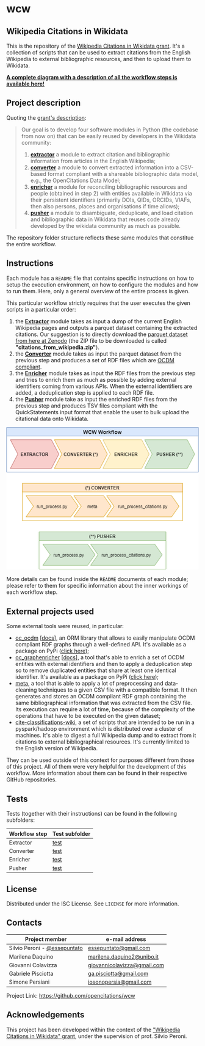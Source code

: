 # wcw
## Wikipedia Citations in Wikidata

This is the repository of the [Wikipedia Citations in Wikidata grant](https://meta.wikimedia.org/wiki/Wikicite/grant/Wikipedia_Citations_in_Wikidata).
It's a collection of scripts that can be used to extract citations from the English Wikipedia to 
external bibliographic resources, and then to upload them to Wikidata.

**[A complete diagram with a description of all the workflow steps is available here!](resources/WorkflowDiagram.pdf)**

## Project description
Quoting the [grant's description](https://meta.wikimedia.org/wiki/Wikicite/grant/Wikipedia_Citations_in_Wikidata#Description):

> Our goal is to develop four software modules in Python (the codebase from now on) that can be
>    easily reused by developers in the Wikidata community:
>  1. [**extractor**](Extractor) a module to extract citation and bibliographic information from articles in
>    the English Wikipedia;
>  2. [**converter**](Converter) a module to convert extracted information into a CSV-based format compliant
>    with a shareable bibliographic data model, e.g., the OpenCitations Data Model;
>  3. [**enricher**](Enricher) a module for reconciling bibliographic resources and people (obtained in step 2)
>    with entities available in Wikidata via their persistent identifiers (primarily DOIs, 
>    QIDs, ORCIDs, VIAFs, then also persons, places and organisations if time allows);
>  4. [**pusher**](Pusher) a module to disambiguate, deduplicate, and load citation and bibliographic data
>    in Wikidata that reuses code already developed by the wikidata community as much as possible.

The repository folder structure reflects these same modules that constitue the entire workflow.

## Instructions
Each module has a `README` file that contains specific instructions on how to setup the execution
environment, on how to configure the modules and how to run them. Here, only a general overview of the 
entire process is given.

This particular workflow strictly requires that the user executes the given scripts in a particular
order:
  1. the [**Extractor**](Extractor) module takes as input a dump of the current English Wikipedia pages and outputs 
     a parquet dataset containing the extracted citations. Our suggestion is to directly download the
     [parquet dataset from here at Zenodo](https://zenodo.org/record/3940692#.X9JOIun0mL8) (the ZIP 
     file to be downloaded is called **"citations_from_wikipedia.zip"**).
  2. the [**Converter**](Converter) module takes as input the parquet dataset from the previous step and produces a 
     set of RDF files which are [OCDM compliant](https://figshare.com/articles/online_resource/Metadata_for_the_OpenCitations_Corpus/3443876).
  3. the [**Enricher**](Enricher) module takes as input the RDF files from the previous step and tries to enrich them
     as much as possible by adding external identifiers coming from various APIs. When the external
     identifiers are added, a deduplication step is applied to each RDF file.
  4. the [**Pusher**](Pusher) module take as input the enriched RDF files from the previous step and produces TSV
     files compliant with the QuickStatements input format that enable the user to bulk upload the
     citational data onto Wikidata.
     
![Workflow steps](resources/workflow.png)

More details can be found inside the `README` documents of each module; please refer to them for specific
information about the inner workings of each workflow step.

## External projects used
Some external tools were reused, in particular:
*  [oc_ocdm](https://github.com/opencitations/oc_ocdm) [[docs](https://oc-ocdm.readthedocs.io/en/latest/)], an ORM library
   that allows to easily manipulate OCDM compliant RDF graphs through a well-defined API. It's available as a package on
   PyPi ([click here](https://pypi.org/project/oc-ocdm/));
*  [oc_graphenricher](https://github.com/opencitations/oc_graphenricher) [[docs](https://oc-graphenricher.readthedocs.io/en/latest/)],
   a tool that's able to enrich a set of OCDM entities with external identifiers and then to apply a deduplication step so to
   remove duplicated entities that share at least one identical identifier. It's available as a package on
   PyPi ([click here](https://pypi.org/project/oc-graphenricher/));
*  [meta](https://github.com/opencitations/meta), a tool that is able to apply a lot of preprocessing and data-cleaning techniques
   to a given CSV file with a compatible format. It then generates and stores an OCDM compliant RDF graph containing the same
   bibliographical information that was extracted from the CSV file. Its execution can require a lot of time, because of the complexity of
   the operations that have to be executed on the given dataset;
*  [cite-classifications-wiki](https://github.com/Harshdeep1996/cite-classifications-wiki), a set of scripts that are intended
   to be run in a pyspark/hadoop environment which is distributed over a cluster of machines. It's able to digest a full Wikipedia
   dump and to extract from it citations to external bibliographical resources. It's currently limited to the English version
   of Wikipedia.

They can be used outside of this context for purposes different from those of this project. All of them were very
helpful for the development of this workflow. More information about them can be found in their respective GitHub repositories.

## Tests
Tests (together with their instructions) can be found in the following subfolders:

| Workflow step | Test subfolder |
|---|---|
| Extractor | [test](Extractor/test) |
| Converter | [test](Converter/test) |
| Enricher | [test](Enricher/test) |
| Pusher | [test](Pusher/test) |

## License
Distributed under the ISC License. See `LICENSE` for more information.

## Contacts
|Project member |e-mail address |
|---|---|
| Silvio Peroni - [@essepuntato](https://twitter.com/essepuntato) | essepuntato@gmail.com |
| Marilena Daquino | marilena.daquino2@unibo.it |
| Giovanni Colavizza | giovannicolavizza@gmail.com |
| Gabriele Pisciotta | ga.pisciotta@gmail.com |
| Simone Persiani | iosonopersia@gmail.com |

Project Link: https://github.com/opencitations/wcw

## Acknowledgements
This project has been developed within the context of the ["Wikipedia Citations in Wikidata" grant](https://meta.wikimedia.org/wiki/Wikicite/grant/Wikipedia_Citations_in_Wikidata), 
under the supervision of prof. Silvio Peroni.
